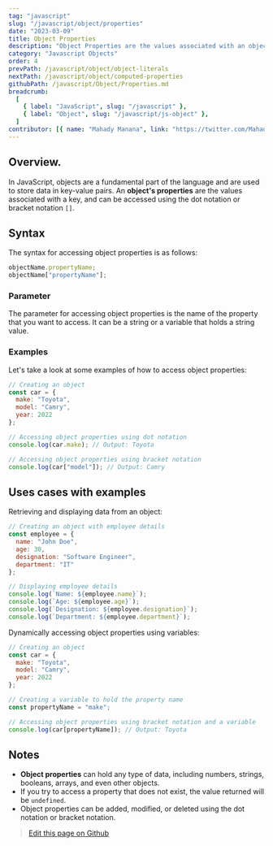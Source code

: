 ```yaml
---
tag: "javascript"
slug: "/javascript/object/properties"
date: "2023-03-09"
title: Object Properties
description: "Object Properties are the values associated with an object, and can be accessed using the dot notation or bracket notation"
category: "Javascript Objects"
order: 4
prevPath: /javascript/object/object-literals
nextPath: /javascript/object/computed-properties
githubPath: /javascript/Object/Properties.md
breadcrumb:
  [
    { label: "JavaScript", slug: "/javascript" },
    { label: "Object", slug: "/javascript/js-object" },
  ]
contributor: [{ name: "Mahady Manana", link: "https://twitter.com/MahadyManana" }, { name: "Haja", link: "https://twitter.com/Haja261M" }]
---
```



## Overview.

In JavaScript, objects are a fundamental part of the language and are used to store data in key-value pairs. An **object's properties** are the values associated with a key, and can be accessed using the dot notation or bracket notation `[]`.




## Syntax

The syntax for accessing object properties is as follows:

```javascript
objectName.propertyName;
objectName["propertyName"];
```

### Parameter

The parameter for accessing object properties is the name of the property that you want to access. It can be a string or a variable that holds a string value.

### Examples

Let's take a look at some examples of how to access object properties:


```javascript
// Creating an object
const car = {
  make: "Toyota",
  model: "Camry",
  year: 2022
};

// Accessing object properties using dot notation
console.log(car.make); // Output: Toyota

// Accessing object properties using bracket notation
console.log(car["model"]); // Output: Camry
```

## Uses cases with examples

Retrieving and displaying data from an object:


```javascript
// Creating an object with employee details
const employee = {
  name: "John Doe",
  age: 30,
  designation: "Software Engineer",
  department: "IT"
};

// Displaying employee details
console.log(`Name: ${employee.name}`);
console.log(`Age: ${employee.age}`);
console.log(`Designation: ${employee.designation}`);
console.log(`Department: ${employee.department}`);
```
Dynamically accessing object properties using variables:

```javascript
// Creating an object
const car = {
  make: "Toyota",
  model: "Camry",
  year: 2022
};

// Creating a variable to hold the property name
const propertyName = "make";

// Accessing object properties using bracket notation and a variable
console.log(car[propertyName]); // Output: Toyota
```
## Notes

- **Object properties** can hold any type of data, including numbers, strings, booleans, arrays, and even other objects.
- If you try to access a property that does not exist, the value returned will be `undefined`.
- Object properties can be added, modified, or deleted using the dot notation or bracket notation.

> <a href="https://github.com/mahady-manana/betatuto-docs/tree/main/docs/javascript/Object/Properties.md}" target="_blank">Edit this page on Github</a>

